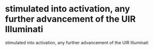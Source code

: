# stimulated into activation, any further advancement of the UIR Illuminati

stimulated into activation, any further advancement of the UIR Illuminati